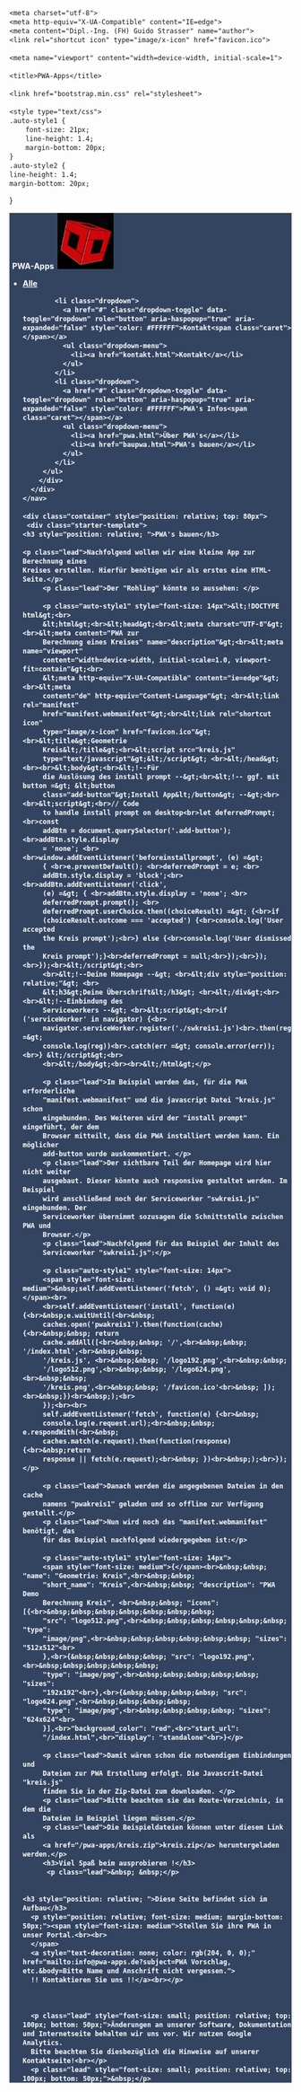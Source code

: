 <html lang="de">
  <head>  

    <meta charset="utf-8">
    <meta http-equiv="X-UA-Compatible" content="IE=edge">
    <meta content="Dipl.-Ing. (FH) Guido Strasser" name="author">
 	<link rel="shortcut icon" type="image/x-icon" href="favicon.ico"> 
 	
    <meta name="viewport" content="width=device-width, initial-scale=1">
    
    <title>PWA-Apps</title>
   
    <link href="bootstrap.min.css" rel="stylesheet">	 
  
    <style type="text/css">
	.auto-style1 {
		font-size: 21px;
		line-height: 1.4;
		margin-bottom: 20px;
	}
	.auto-style2 {
	line-height: 1.4;
	margin-bottom: 20px;
}
	</style>
  
  </head>
  
  <body>
   <!-- Fixierte Navbar -->
    <nav class="navbar navbar-inverse navbar-fixed-top" style="background-color: #334460; color: #FFFFFF; font-weight: bold; top: 15px;">
      <div class="container" style="color: #FFFFFF; ">
        <div class="navbar-header" style="margin-right: 5px; margin-left: 5px; text-align: left;">
          PWA-Apps&nbsp;  
		<img alt="Logo" height="100" src="images/Logint1.gif" width="100"></div>
        <div id="navbar" class="navbar-collapse collapse">
          <ul class="nav navbar-nav">
            <li><a href="index.html" style="color: #FFFFFF">Alle</a></li>                 
            
            <li class="dropdown">
              <a href="#" class="dropdown-toggle" data-toggle="dropdown" role="button" aria-haspopup="true" aria-expanded="false" style="color: #FFFFFF">Kontakt<span class="caret"></span></a>
              <ul class="dropdown-menu">
				<li><a href="kontakt.html">Kontakt</a></li>				
			  </ul>
			</li>
			<li class="dropdown">
              <a href="#" class="dropdown-toggle" data-toggle="dropdown" role="button" aria-haspopup="true" aria-expanded="false" style="color: #FFFFFF">PWA's Infos<span class="caret"></span></a>
              <ul class="dropdown-menu">
				<li><a href="pwa.html">Über PWA's</a></li>
				<li><a href="baupwa.html">PWA's bauen</a></li>
			  </ul>
			</li>			
         </ul>
        </div>
      </div>
    </nav>	
	
	<div class="container" style="position: relative; top: 80px">
     <div class="starter-template">
	<h3 style="position: relative; ">PWA's bauen</h3>
	
	<p class="lead">Nachfolgend wollen wir eine kleine App zur Berechnung eines 
	Kreises erstellen. Hierfür benötigen wir als erstes eine HTML-Seite.</p>
		 <p class="lead">Der "Rohling" könnte so aussehen: </p>
		 
		 <p class="auto-style1" style="font-size: 14px">&lt;!DOCTYPE html&gt;<br>
		 &lt;html&gt;<br>&lt;head&gt;<br>&lt;meta charset="UTF-8"&gt;<br>&lt;meta content="PWA zur 
		 Berechnung eines Kreises" name="description"&gt;<br>&lt;meta name="viewport" 
		 content="width=device-width, initial-scale=1.0, viewport-fit=contain"&gt;<br>
		 &lt;meta http-equiv="X-UA-Compatible" content="ie=edge"&gt;<br>&lt;meta 
		 content="de" http-equiv="Content-Language"&gt; <br>&lt;link rel="manifest" 
		 href="manifest.webmanifest"&gt;<br>&lt;link rel="shortcut icon" 
		 type="image/x-icon" href="favicon.ico"&gt; <br>&lt;title&gt;Geometrie 
		 Kreis&lt;/title&gt;<br>&lt;script src="kreis.js" 
		 type="text/javascript"&gt;&lt;/script&gt; <br>&lt;/head&gt;<br><br>&lt;body&gt;<br>&lt;!--Für 
		 die Auslösung des install prompt --&gt;<br>&lt;!-- ggf. mit button =&gt; &lt;button 
		 class="add-button"&gt;Install App&lt;/button&gt; --&gt;<br><br>&lt;script&gt;<br>// Code 
		 to handle install prompt on desktop<br>let deferredPrompt;<br>const 
		 addBtn = document.querySelector('.add-button');<br>addBtn.style.display 
		 = 'none'; <br><br>window.addEventListener('beforeinstallprompt', (e) =&gt; 
		 { <br>e.preventDefault(); <br>deferredPrompt = e; <br>
		 addBtn.style.display = 'block';<br><br>addBtn.addEventListener('click', 
		 (e) =&gt; { <br>addBtn.style.display = 'none'; <br>
		 deferredPrompt.prompt(); <br>
		 deferredPrompt.userChoice.then((choiceResult) =&gt; {<br>if 
		 (choiceResult.outcome === 'accepted') {<br>console.log('User accepted 
		 the Kreis prompt');<br>} else {<br>console.log('User dismissed the 
		 Kreis prompt');}<br>deferredPrompt = null;<br>});<br>});<br>});<br>&lt;/script&gt;<br>
		 <br>&lt;!--Deine Homepage --&gt; <br>&lt;div style="position: relative;"&gt; <br>
		 &lt;h3&gt;Deine Überschrift&lt;/h3&gt; <br>&lt;/div&gt;<br><br>&lt;!--Einbindung des 
		 Serviceworkers --&gt; <br>&lt;script&gt;<br>if ('serviceWorker' in navigator) {<br>
		 navigator.serviceWorker.register('./swkreis1.js')<br>.then(reg =&gt; 
		 console.log(reg))<br>.catch(err =&gt; console.error(err)); <br>} &lt;/script&gt;<br>
		 <br>&lt;/body&gt;<br><br>&lt;/html&gt;</p>
		 
		 <p class="lead">Im Beispiel werden das, für die PWA erforderliche 
		 "manifest.webmanifest" und die javascript Datei "kreis.js" schon 
		 eingebunden. Des Weiteren wird der "install prompt" eingeführt, der dem 
		 Browser mitteilt, dass die PWA installiert werden kann. Ein möglicher 
		 add-button wurde auskommentiert. </p>
		 <p class="lead">Der sichtbare Teil der Homepage wird hier nicht weiter 
		 ausgebaut. Dieser könnte auch responsive gestaltet werden. Im Beispiel 
		 wird anschließend noch der Serviceworker "swkreis1.js" eingebunden. Der 
		 Serviceworker übernimmt sozusagen die Schnittstelle zwischen PWA und 
		 Browser.</p>
		 <p class="lead">Nachfolgend für das Beispiel der Inhalt des 
		 Serviceworker "swkreis1.js":</p>
		 
		 <p class="auto-style1" style="font-size: 14px">
		 <span style="font-size: medium">&nbsp;self.addEventListener('fetch', () =&gt; void 0);</span><br>
		 <br>self.addEventListener('install', function(e) {<br>&nbsp;e.waitUntil(<br>&nbsp; 
		 caches.open('pwakreis1').then(function(cache) {<br>&nbsp;&nbsp; return 
		 cache.addAll([<br>&nbsp;&nbsp; '/',<br>&nbsp;&nbsp; '/index.html',<br>&nbsp;&nbsp; 
		 '/kreis.js', <br>&nbsp;&nbsp; '/logo192.png',<br>&nbsp;&nbsp; 
		 '/logo512.png',<br>&nbsp;&nbsp; '/logo624.png', <br>&nbsp;&nbsp; 
		 '/kreis.png',<br>&nbsp;&nbsp; '/favicon.ico'<br>&nbsp; ]);<br>&nbsp;})<br>&nbsp;);<br>
		 });<br><br>
		 self.addEventListener('fetch', function(e) {<br>&nbsp; 
		 console.log(e.request.url);<br>&nbsp;&nbsp; e.respondWith(<br>&nbsp; 
		 caches.match(e.request).then(function(response) {<br>&nbsp;return 
		 response || fetch(e.request);<br>&nbsp; })<br>&nbsp;);<br>});</p>
		 
		 <p class="lead">Danach werden die angegebenen Dateien in den cache 
		 namens "pwakreis1" geladen und so offline zur Verfügung gestellt.</p>
		 <p class="lead">Nun wird noch das "manifest.webmanifest" benötigt, das 
		 für das Beispiel nachfolgend wiedergegeben ist:</p>
		 
		 <p class="auto-style1" style="font-size: 14px">
		 <span style="font-size: medium">{</span><br>&nbsp;&nbsp; "name": "Geometrie: Kreis",<br>&nbsp;&nbsp; 
		 "short_name": "Kreis",<br>&nbsp;&nbsp; "description": "PWA Demo 
		 Berechnung Kreis", <br>&nbsp;&nbsp; "icons": [{<br>&nbsp;&nbsp;&nbsp;&nbsp;&nbsp;&nbsp;&nbsp; 
		 "src": "logo512.png",<br>&nbsp;&nbsp;&nbsp;&nbsp;&nbsp;&nbsp; "type": 
		 "image/png",<br>&nbsp;&nbsp;&nbsp;&nbsp;&nbsp;&nbsp; "sizes": "512x512"<br>
		 },<br>{&nbsp;&nbsp;&nbsp;&nbsp; "src": "logo192.png",<br>&nbsp;&nbsp;&nbsp;&nbsp;&nbsp; 
		 "type": "image/png",<br>&nbsp;&nbsp;&nbsp;&nbsp;&nbsp; "sizes": 
		 "192x192"<br>},<br>{&nbsp;&nbsp;&nbsp;&nbsp; "src": "logo624.png",<br>&nbsp;&nbsp;&nbsp;&nbsp; 
		 "type": "image/png",<br>&nbsp;&nbsp;&nbsp;&nbsp; "sizes": "624x624"<br>
		 }],<br>"background_color": "red",<br>"start_url": 
		 "/index.html",<br>"display": "standalone"<br>}</p>
		 
		 <p class="lead">Damit wären schon die notwendigen Einbindungen und 
		 Dateien zur PWA Erstellung erfolgt. Die Javascrit-Datei "kreis.js" 
		 finden Sie in der Zip-Datei zum downloaden. </p>
		 <p class="lead">Bitte beachten sie das Route-Verzeichnis, in dem die 
		 Dateien im Beispiel liegen müssen.</p>
		 <p class="lead">Die Beispieldateien können unter diesem Link als 
		 <a href="/pwa-apps/kreis.zip">kreis.zip</a> heruntergeladen werden.</p>
		 <h3>Viel Spaß beim ausprobieren !</h3>
		  <p class="lead">&nbsp; &nbsp;</p>
		  
	
	<h3 style="position: relative; ">Diese Seite befindet sich im Aufbau</h3>
	  <p style="position: relative; font-size: medium; margin-bottom: 50px;"><span style="font-size: medium">Stellen Sie ihre PWA in unser Portal.<br><br> 
	  </span>
	  <a style="text-decoration: none; color: rgb(204, 0, 0);" href="mailto:info@pwa-apps.de?subject=PWA Vorschlag, etc.&body=Bitte Name und Anschrift nicht vergessen.">
	  !! Kontaktieren Sie uns !!</a><br></p>
      
      
      
	  <p class="lead" style="font-size: small; position: relative; top: 100px; bottom: 50px;">Änderungen an unserer Software, Dokumentation und Internetseite behalten wir uns vor. Wir nutzen Google Analytics. 
      Bitte beachten Sie diesbezüglich die Hinweise auf unserer Kontaktseite!<br></p>
      <p class="lead" style="font-size: small; position: relative; top: 100px; bottom: 50px;">&nbsp;</p>
      
		
    
